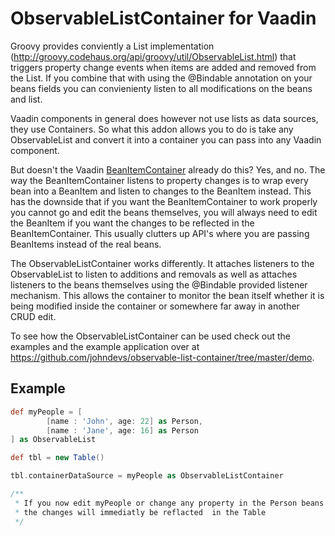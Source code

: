 # ObservableListContainer for Vaadin



Groovy provides conviently a List implementation (http://groovy.codehaus.org/api/groovy/util/ObservableList.html) that triggers property change events when items are added and removed from the List. If you combine that with using the @Bindable annotation on your beans fields you can convienienty listen to all modifications on the beans and list.

Vaadin components in general does however not use lists as data sources, they use Containers. So what this addon allows you to do is take any ObservableList and convert it into a container you can pass into any Vaadin component.

But doesn't the Vaadin [BeanItemContainer](https://www.vaadin.com/api/com/vaadin/data/util/BeanItemContainer.html) already do this? Yes, and no. The way the BeanItemContainer listens to property changes is to wrap every bean into a BeanItem and listen to changes to the BeanItem instead. This has the downside that if you want the BeanItemContainer to work properly you cannot go and edit the beans themselves, you will always need to edit the BeanItem if you want the changes to be reflected in the BeanItemContainer. This usually clutters up API's where you are passing BeanItems instead of the real beans. 

The ObservableListContainer works differently. It attaches listeners to the ObservableList to listen to additions and removals as well as attaches listeners to the beans themselves using the @Bindable provided listener mechanism. This allows the container to monitor the bean itself whether it is being modified inside the container or somewhere far away in another CRUD edit.

To see how the ObservableListContainer can be used check out the examples and the example application over at https://github.com/johndevs/observable-list-container/tree/master/demo. 

## Example
```groovy
def myPeople = [
        [name : 'John', age: 22] as Person,
        [name : 'Jane', age: 16] as Person
] as ObservableList

def tbl = new Table()

tbl.containerDataSource = myPeople as ObservableListContainer

/**
 * If you now edit myPeople or change any property in the Person beans
 * the changes will immediatly be reflacted  in the Table
 */
```
